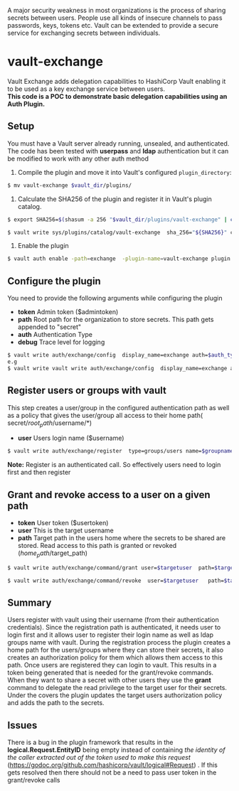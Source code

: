 A major security weakness in most organizations is the process of sharing secrets between users. People use all kinds of insecure channels to pass passwords, keys, tokens etc. Vault can be extended to provide a secure service for exchanging secrets between individuals.

# vault-exchange
Vault Exchange adds delegation capabilities to HashiCorp Vault enabling it to be used as a key exchange service between users.  
**This code is a POC to demonstrate basic delegation capabilities using an Auth Plugin.**

## Setup
You must have a Vault server already running, unsealed, and authenticated. The code has been tested with **userpass** and **ldap**      authentication but it can be modified to work with any other auth method

1. Compile the plugin and move it into Vault's configured `plugin_directory`:

  ```sh
  $ mv vault-exchange $vault_dir/plugins/
  ```

1. Calculate the SHA256 of the plugin and register it in Vault's plugin catalog.

  ```sh
  $ export SHA256=$(shasum -a 256 "$vault_dir/plugins/vault-exchange" | cut -d' ' -f1)

  $ vault write sys/plugins/catalog/vault-exchange  sha_256="${SHA256}" command="vault-exchange"
  ```

1. Enable the plugin

  ```sh
  $ vault auth enable -path=exchange  -plugin-name=vault-exchange plugin
  ```

## Configure the plugin 
You need to provide the following arguments while configuring the plugin
* **token** Admin token ($admintoken)
* **path** Root path for the organization to store secrets. This path gets appended to "secret" 
* **auth** Authentication Type 
* **debug** Trace level for logging 

```sh
$ vault write auth/exchange/config  display_name=exchange auth=$auth_type path=$root_path token=$roottoken
e.g
$ vault write vault write auth/exchange/config  display_name=exchange auth=ldap path=mycompany/myorg token=$roottoken debug=1
```
## Register users or groups with vault
This step creates a user/group in the configured authentication path as well as a policy that gives the user/group all access to their home path(  secret/$root_path/$username/*)
* **user** Users login name ($username)
```sh
$ vault write auth/exchange/register  type=groups/users name=$groupname/$username
```
**Note:** Register is an authenticated call. So effectively users need to login first and then register



## Grant and revoke access to a user on a given path
* **token** User token ($usertoken)
* **user** This is the target username   
* **path** Target path in the users home where the secrets to be shared are stored. Read access  to this path is granted or revoked ($home_path/$target_path)

```sh
$ vault write auth/exchange/command/grant user=$targetuser  path=$target_path token=$usertoken

$ vault write auth/exchange/command/revoke  user=$targetuser   path=$target_path token=$usertoken
```
## Summary
Users register with vault using their username (from their authentication credentials). Since the registration path is authenticated, it needs user to login first and it allows user to register their login name as well as ldap groups name with vault. During the registration process the plugin creates a home path for the users/groups where they can store their secrets, it also creates an authorization policy for them which allows them access to this path. 
Once users are registered they can login to vault. This results in a token being generated that is needed for the grant/revoke commands. When they want to share a secret with other users they use the **grant** command to delegate the read privilege to the target user for their secrets. Under the covers the plugin updates the target users authorization policy and adds the path to the secrets.



## Issues
There is a bug in the plugin framework that results in the **logical.Request.EntityID** being empty instead of containing 
*the identity of the caller extracted out of the token used to make this request* (https://godoc.org/github.com/hashicorp/vault/logical#Request) . If this gets resolved then there should not be a need to pass user token in the grant/revoke calls  


